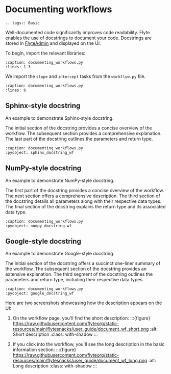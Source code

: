 # Documenting workflows

```{eval-rst}
.. tags:: Basic
```

Well-documented code significantly improves code readability.
Flyte enables the use of docstrings to document your code.
Docstrings are stored in [FlyteAdmin](https://docs.flyte.org/en/latest/concepts/admin.html)
and displayed on the UI.

To begin, import the relevant libraries:

```{rli} https://raw.githubusercontent.com/flyteorg/flytesnacks/master/examples/basics/basics/documenting_workflows.py
:caption: documenting_workflows.py
:lines: 1-3
```

We import the `slope` and `intercept` tasks from the `workflow.py` file.

```{rli} https://raw.githubusercontent.com/flyteorg/flytesnacks/master/examples/basics/basics/documenting_workflows.py
:caption: documenting_workflows.py
:lines: 6
```

## Sphinx-style docstring

An example to demonstrate Sphinx-style docstring.

The initial section of the docstring provides a concise overview of the workflow.
The subsequent section provides a comprehensive explanation.
The last part of the docstring outlines the parameters and return type.

```{rli} https://raw.githubusercontent.com/flyteorg/flytesnacks/master/examples/basics/basics/documenting_workflows.py
:caption: documenting_workflows.py
:pyobject: sphinx_docstring_wf
```

## NumPy-style docstring

An example to demonstrate NumPy-style docstring.

The first part of the docstring provides a concise overview of the workflow.
The next section offers a comprehensive description.
The third section of the docstring details all parameters along with their respective data types.
The final section of the docstring explains the return type and its associated data type.

```{rli} https://raw.githubusercontent.com/flyteorg/flytesnacks/master/examples/basics/basics/documenting_workflows.py
:caption: documenting_workflows.py
:pyobject: numpy_docstring_wf
```

## Google-style docstring

An example to demonstrate Google-style docstring.

The initial section of the docstring offers a succinct one-liner summary of the workflow.
The subsequent section of the docstring provides an extensive explanation.
The third segment of the docstring outlines the parameters and return type,
including their respective data types.

```{rli} https://raw.githubusercontent.com/flyteorg/flytesnacks/master/examples/basics/basics/documenting_workflows.py
:caption: documenting_workflows.py
:pyobject: google_docstring_wf
```

Here are two screenshots showcasing how the description appears on the UI:
1. On the workflow page, you'll find the short description:
:::{figure} https://raw.githubusercontent.com/flyteorg/static-resources/main/flytesnacks/user_guide/document_wf_short.png
:alt: Short description
:class: with-shadow
:::

2. If you click into the workflow, you'll see the long description in the basic information section:
:::{figure} https://raw.githubusercontent.com/flyteorg/static-resources/main/flytesnacks/user_guide/document_wf_long.png
:alt: Long description
:class: with-shadow
:::
